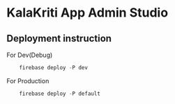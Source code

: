 # KalaKriti App Admin Studio  

## Deployment instruction

For Dev(Debug)

```powershell
    firebase deploy -P dev
```

For Production

```powershell
    firebase deploy -P default
```  
